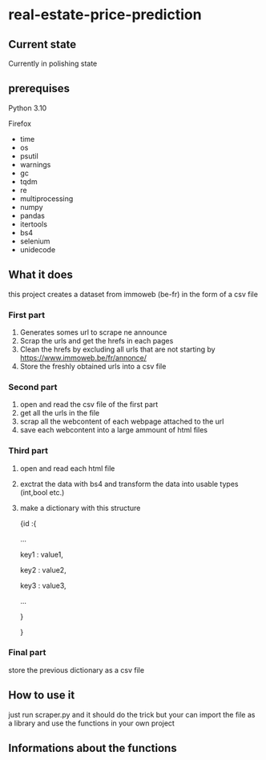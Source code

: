 # real-estate-price-prediction

## Current state

Currently in polishing state

## prerequises

Python 3.10

Firefox

* time
* os
* psutil
* warnings
* gc
* tqdm
* re
* multiprocessing
* numpy
* pandas
* itertools
* bs4
* selenium
* unidecode

## What it does

this project creates a dataset from immoweb (be-fr) in the form of a csv file

### First part

1. Generates somes url to scrape ne announce
2. Scrap the urls and get the hrefs in each pages
3. Clean the hrefs by excluding all urls that are not starting by https://www.immoweb.be/fr/annonce/
4. Store the freshly obtained urls into a csv file

### Second part

1. open and read the csv file of the first part
2. get all the urls in the file
3. scrap all the webcontent of each webpage attached to the url
4. save each webcontent into a large ammount of html files

### Third part

1. open and read each html file
2. exctrat the data with bs4 and transform the data into usable types (int,bool etc.)
3. make a dictionary with this structure

    {id :{

    ...

    key1 : value1,

    key2 : value2,

    key3 : value3,

    ...

    }

    }

### Final part

store the previous dictionary as a csv file 



## How to use it

just run scraper.py and it should do the trick but your can import the file as a library and use the functions in your own project

## Informations about the functions
